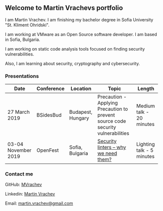 ## Welcome to Martin Vrachevs portfolio

I am Martin Vrachev. I am finishing my bachelor degree in Sofia University "St. Kliment Ohridski".

I am working at VMware as an Open Source software developer. I am based in Sofia, Bulgaria.

I am working on static code analysis tools focused on finding security vulnerabilities.

Also, I am learning about security, cryptography and cybersecurity.


### Presentations

| Date | Conference | Location | Topic | Length |
| --- | --- | --- | --- | --- |
| 27 March 2019 | BSidesBud | Budapest, Hungary | Precaution - Applying Precaution to prevent source code security vulnerabilities | Medium talk - 20 minutes
| 03-04 November 2019| OpenFest | Sofia, Bulgaria | [Security linters – why we need them?](https://www.youtube.com/watch?v=GcffWbg2ERY&t=35s) | Lighting talk - 5 minutes


### Contact me

GitHub: [MVrachev](github.com/mvrachev)

Linkedin: [Martin Vrachev](https://www.linkedin.com/in/martin-vrachev/)

Email: martin.vrachev@gmail.com
